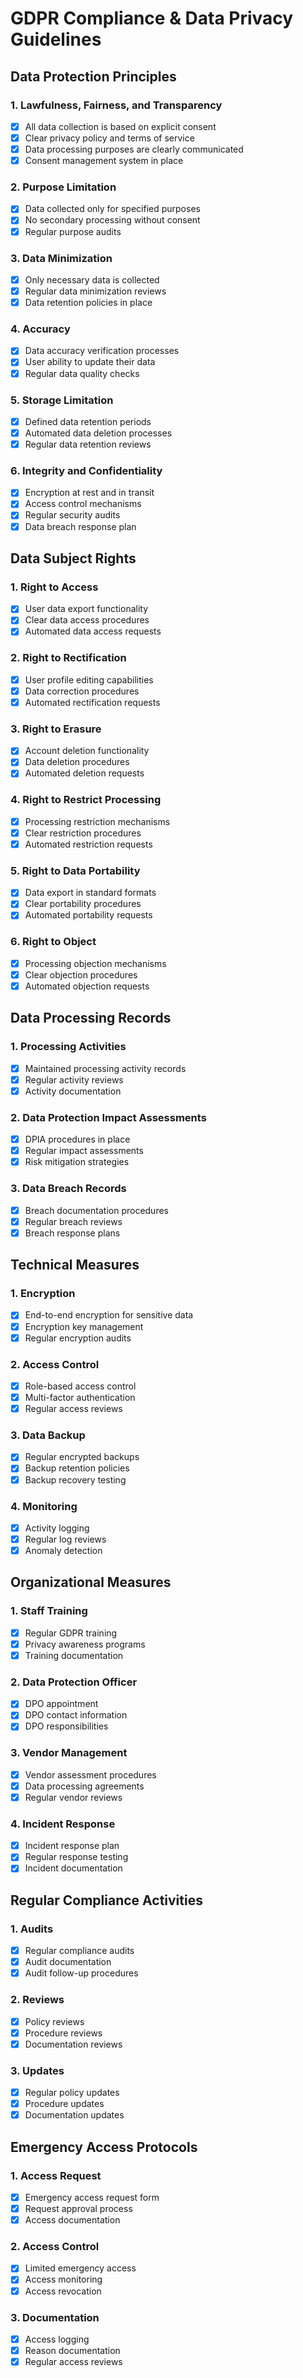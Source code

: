 # GDPR Compliance & Data Privacy Guidelines

## Data Protection Principles

### 1. Lawfulness, Fairness, and Transparency
- [x] All data collection is based on explicit consent
- [x] Clear privacy policy and terms of service
- [x] Data processing purposes are clearly communicated
- [x] Consent management system in place

### 2. Purpose Limitation
- [x] Data collected only for specified purposes
- [x] No secondary processing without consent
- [x] Regular purpose audits

### 3. Data Minimization
- [x] Only necessary data is collected
- [x] Regular data minimization reviews
- [x] Data retention policies in place

### 4. Accuracy
- [x] Data accuracy verification processes
- [x] User ability to update their data
- [x] Regular data quality checks

### 5. Storage Limitation
- [x] Defined data retention periods
- [x] Automated data deletion processes
- [x] Regular data retention reviews

### 6. Integrity and Confidentiality
- [x] Encryption at rest and in transit
- [x] Access control mechanisms
- [x] Regular security audits
- [x] Data breach response plan

## Data Subject Rights

### 1. Right to Access
- [x] User data export functionality
- [x] Clear data access procedures
- [x] Automated data access requests

### 2. Right to Rectification
- [x] User profile editing capabilities
- [x] Data correction procedures
- [x] Automated rectification requests

### 3. Right to Erasure
- [x] Account deletion functionality
- [x] Data deletion procedures
- [x] Automated deletion requests

### 4. Right to Restrict Processing
- [x] Processing restriction mechanisms
- [x] Clear restriction procedures
- [x] Automated restriction requests

### 5. Right to Data Portability
- [x] Data export in standard formats
- [x] Clear portability procedures
- [x] Automated portability requests

### 6. Right to Object
- [x] Processing objection mechanisms
- [x] Clear objection procedures
- [x] Automated objection requests

## Data Processing Records

### 1. Processing Activities
- [x] Maintained processing activity records
- [x] Regular activity reviews
- [x] Activity documentation

### 2. Data Protection Impact Assessments
- [x] DPIA procedures in place
- [x] Regular impact assessments
- [x] Risk mitigation strategies

### 3. Data Breach Records
- [x] Breach documentation procedures
- [x] Regular breach reviews
- [x] Breach response plans

## Technical Measures

### 1. Encryption
- [x] End-to-end encryption for sensitive data
- [x] Encryption key management
- [x] Regular encryption audits

### 2. Access Control
- [x] Role-based access control
- [x] Multi-factor authentication
- [x] Regular access reviews

### 3. Data Backup
- [x] Regular encrypted backups
- [x] Backup retention policies
- [x] Backup recovery testing

### 4. Monitoring
- [x] Activity logging
- [x] Regular log reviews
- [x] Anomaly detection

## Organizational Measures

### 1. Staff Training
- [x] Regular GDPR training
- [x] Privacy awareness programs
- [x] Training documentation

### 2. Data Protection Officer
- [x] DPO appointment
- [x] DPO contact information
- [x] DPO responsibilities

### 3. Vendor Management
- [x] Vendor assessment procedures
- [x] Data processing agreements
- [x] Regular vendor reviews

### 4. Incident Response
- [x] Incident response plan
- [x] Regular response testing
- [x] Incident documentation

## Regular Compliance Activities

### 1. Audits
- [x] Regular compliance audits
- [x] Audit documentation
- [x] Audit follow-up procedures

### 2. Reviews
- [x] Policy reviews
- [x] Procedure reviews
- [x] Documentation reviews

### 3. Updates
- [x] Regular policy updates
- [x] Procedure updates
- [x] Documentation updates

## Emergency Access Protocols

### 1. Access Request
- [x] Emergency access request form
- [x] Request approval process
- [x] Access documentation

### 2. Access Control
- [x] Limited emergency access
- [x] Access monitoring
- [x] Access revocation

### 3. Documentation
- [x] Access logging
- [x] Reason documentation
- [x] Regular access reviews 